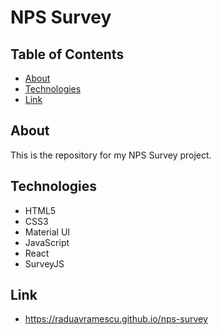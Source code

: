 # NPS Survey

## Table of Contents

- [About](#about)
- [Technologies](#technologies)
- [Link](#link)

## About

This is the repository for my NPS Survey project.

## Technologies

- HTML5
- CSS3
- Material UI
- JavaScript
- React
- SurveyJS

## Link

- https://raduavramescu.github.io/nps-survey
